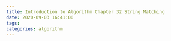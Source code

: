 ```yaml
---
title: Introduction to Algorithm Chapter 32 String Matching
date: 2020-09-03 16:41:00
tags:
categories: algorithm
---
```


